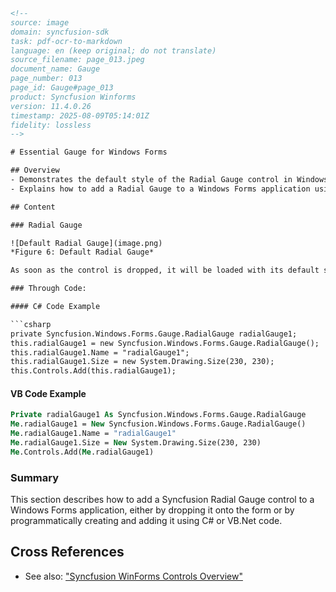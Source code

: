 ```html
<!-- 
source: image
domain: syncfusion-sdk
task: pdf-ocr-to-markdown
language: en (keep original; do not translate)
source_filename: page_013.jpeg
document_name: Gauge
page_number: 013
page_id: Gauge#page_013
product: Syncfusion Winforms
version: 11.4.0.26
timestamp: 2025-08-09T05:14:01Z
fidelity: lossless
-->

# Essential Gauge for Windows Forms

## Overview
- Demonstrates the default style of the Radial Gauge control in Windows Forms.
- Explains how to add a Radial Gauge to a Windows Forms application using code.

## Content

### Radial Gauge

![Default Radial Gauge](image.png)
*Figure 6: Default Radial Gauge*

As soon as the control is dropped, it will be loaded with its default style.

### Through Code:

#### C# Code Example

```csharp
private Syncfusion.Windows.Forms.Gauge.RadialGauge radialGauge1;
this.radialGauge1 = new Syncfusion.Windows.Forms.Gauge.RadialGauge();
this.radialGauge1.Name = "radialGauge1";
this.radialGauge1.Size = new System.Drawing.Size(230, 230);
this.Controls.Add(this.radialGauge1);
```

#### VB Code Example

```vb
Private radialGauge1 As Syncfusion.Windows.Forms.Gauge.RadialGauge
Me.radialGauge1 = New Syncfusion.Windows.Forms.Gauge.RadialGauge()
Me.radialGauge1.Name = "radialGauge1"
Me.radialGauge1.Size = New System.Drawing.Size(230, 230)
Me.Controls.Add(Me.radialGauge1)
```

### Summary
This section describes how to add a Syncfusion Radial Gauge control to a Windows Forms application, either by dropping it onto the form or by programmatically creating and adding it using C# or VB.Net code.

## Cross References
- See also: ["Syncfusion WinForms Controls Overview"](reference-link)

<!-- tags: [syncfusion, winforms, gauge, radial gauge, windows forms, control, api, version 11.4.0.26] keywords: [Essential Gauge, Radial Gauge, Windows Forms, C#, VB.Net] -->
```

